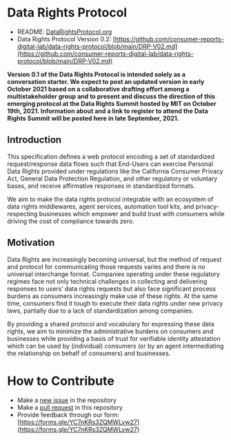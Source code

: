 # Data Rights Protocol

* README: [DataRightsProtocol.org](http://datarightsprotocol.org)
* Data Rights Protocol Version 0.2: [https://github.com/consumer-reports-digital-lab/data-rights-protocol/blob/main/DRP-V02.md](https://github.com/consumer-reports-digital-lab/data-rights-protocol/blob/main/DRP-V02.md)

**Version 0.1 of the Data Rights Protocol is intended solely as a conversation starter.  We expect to post an updated version in early October 2021 based on a collaborative drafting effort among a multistakeholder group and to present and discuss the direction of this emerging protocol at the Data Rights Summit hosted by MIT on October 19th, 2021.  Information about and a link to register to attend the Data Rights Summit will be posted here in late September, 2021.**

## Introduction

This specification defines a web protocol encoding a set of standardized request/response data flows such that End-Users can exercise Personal Data Rights provided under regulations like the California Consumer Privacy Act, General Data Protection Regulation, and other regulatory or voluntary bases, and receive affirmative responses in standardized formats.

We aim to make the data rights protocol integrable with an ecosystem of data rights middlewares, agent services, automation tool kits, and privacy-respecting businesses which empower and build trust with consumers while driving the cost of compliance towards zero.

## Motivation

Data Rights are increasingly becoming universal, but the method of request and protocol for communicating those requests varies and there is no universal interchange format. Companies operating under these regulatory regimes face not only technical challenges in collecting and delivering responses to users’ data rights requests but also face significant process burdens as consumers increasingly make use of these rights. At the same time, consumers find it tough to execute their data rights under new privacy laws, partially due to a lack of standardization among companies.

By providing a shared protocol and vocabulary for expressing these data rights, we aim to minimize the administrative burdens on consumers and businesses while providing a basis of trust for verifiable identity attestation which can be used by (individual) consumers (or by an agent intermediating the relationship on behalf of consumers) and businesses.

# How to Contribute

* Make a [new issue](https://github.com/consumer-reports-digital-lab/data-rights-protocol/issues/new) in the repository
* Make a [pull request](https://github.com/consumer-reports-digital-lab/data-rights-protocol/pulls) in this repository
* Provide feedback through our form: [https://forms.gle/YC7nKRs3ZQMWLvw27](https://forms.gle/YC7nKRs3ZQMWLvw27)
